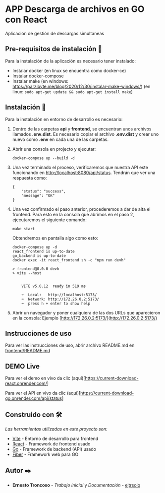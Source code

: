 # APP Descarga de archivos en GO con React

Aplicación de gestión de descargas simultaneas 

## Pre-requisitos de instalación 🔧
Para la instalación de la aplicación es necesario tener instalado:

*   Instalar docker (en linux se encuentra como docker-ce)
*   Instalar docker-compose
*   Instalar make (en windows: https://parzibyte.me/blog/2020/12/30/instalar-make-windows/) (en linux: ```sudo apt-get update && sudo apt-get install make```)

## Instalación 🔧

Para la instalación en entorno de desarrollo es necesario:

1. Dentro de las carpetas __**api**__ y __**frontend**__, se encuentran unos archivos llamados **.env.dist**. Es necesario copiar el archivo **.env.dist** y crear uno nuevo como **.env** en cada una de las carpetas.

2. Abrir una consola en projecto y ejecutar: 
    ```
    docker-compose up --build -d
    ```

3. Una vez terminado el proceso, verificaremos que nuestra API este funcionando en [http://localhost:8080/api/status](http://localhost:8080/api/status). Tendrán que ver una respuesta como:
    ```
    {
        "status": "success",
        "message": "OK"
    }
    ```

4. Una vez confirmado el paso anterior, procederemos a dar de alta el frontend. Para esto en la consola que abrimos en el paso 2, ejecutaremos el siguiente comando:
    ```
    make start
    ```
    Obtendremos en pantalla algo como esto:
    ```
    docker-compose up -d
    react_frontend is up-to-date
    go_backend is up-to-date
    docker exec -it react_frontend sh -c "npm run devh"

    > frontend@0.0.0 devh
    > vite --host


        VITE v5.0.12  ready in 519 ms

        ➜  Local:   http://localhost:5173/
        ➜  Network: http://172.26.0.2:5173/
        ➜  press h + enter to show help
    ```
5. Abrir un navegador y poner cualquiera de las dos URLs que aparecieron en la consola: Ejemplo [http://172.26.0.2:5173/](http://172.26.0.2:5173/)

## Instrucciones de uso

Para ver las instrucciones de uso, abrir archivo README.md en [frontend/README.md](frontend/README.md)

## DEMO Live

Para ver el demo en vivo da clic (aquí)[https://current-download-react.onrender.com/]

Para ver el API en vivo da clic (aquí)[https://current-download-go.onrender.com/api/status]

## Construido con 🛠️

_Las herramientas utilizadas en este proyecto son:_

* [Vite](https://vitejs.dev/) - Entorno de desarrollo para frontend
* [React](https://es.react.dev/) - Framework de frontend usado
* [Go](https://go.dev/) - Framework de backend (API) usado
* [Fiber](https://gofiber.io/) - Framework web para GO

## Autor ✒️

* **Ernesto Troncoso** - *Trabajo Inicial* y *Documentación* - [ejtrsolo](https://www.linkedin.com/in/ernesto-jacobo-troncoso-de-la-riva-977182219/)